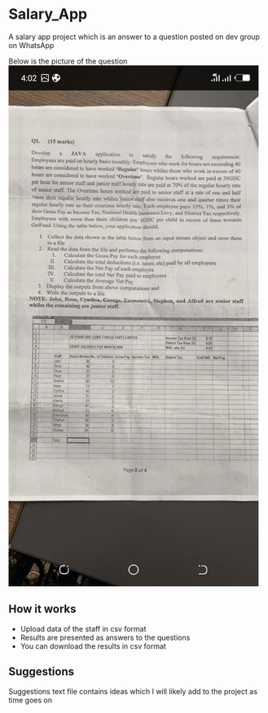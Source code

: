 # Salary_App
A salary app project which is an answer to a question posted on dev group on WhatsApp


Below is the picture of the question
![Question](Salary_App_Question.png)


## How it works
* Upload data of the staff in csv format
* Results are presented as answers to the questions
* You can download the results in csv format


## Suggestions
Suggestions text file contains ideas which I will likely add to the project as time goes on
